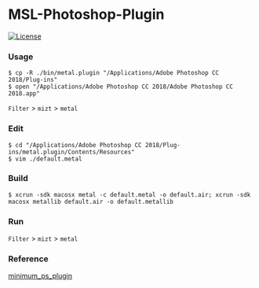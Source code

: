 # MSL-Photoshop-Plugin

[![License](https://img.shields.io/badge/License-BSD%203--Clause-blue.svg)](https://opensource.org/licenses/BSD-3-Clause)

### Usage
	
	$ cp -R ./bin/metal.plugin "/Applications/Adobe Photoshop CC 2018/Plug-ins" 
   	$ open "/Applications/Adobe Photoshop CC 2018/Adobe Photoshop CC 2018.app"
	
`Filter` > `mizt` > `metal`


### Edit

	$ cd "/Applications/Adobe Photoshop CC 2018/Plug-ins/metal.plugin/Contents/Resources"
	$ vim ./default.metal

### Build

	$ xcrun -sdk macosx metal -c default.metal -o default.air; xcrun -sdk macosx metallib default.air -o default.metallib

### Run

`Filter` > `mizt` > `metal`

### Reference

[minimum_ps_plugin](https://github.com/delphinus1024/minimum_ps_plugin)
